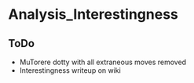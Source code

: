 Analysis\_Interestingness
=========================

ToDo
----

-   MuTorere dotty with all extraneous moves removed
-   Interestingness writeup on wiki

